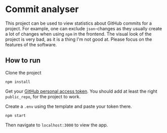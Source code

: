 # Commit analyser

This project can be used to view statistics about GitHub commits for a project. For example, one can exclude `json`-changes as they usually create a lot of changes when using `npm` in the frontend. The visual look of the project is very bad, as it is a thing I'm not good at. Please focus on the features of the software. 

## How to run

Clone the project

```
npm install
```

Get your [GitHub personal access token](https://docs.github.com/en/authentication/keeping-your-account-and-data-secure/creating-a-personal-access-token). You should add at least the right `public_repo`, for the project to work. 

Create a `.env` using the template and paste your token there. 

```
npm start
```

Then navigate to `localhost:3000` to view the app. 